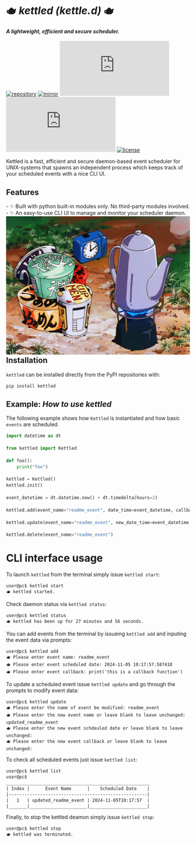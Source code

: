 # 🫖 _kettled (kettle.d)_ 🫖
#### _A lightweight, efficient and secure scheduler._

[![repository](https://img.shields.io/badge/src-GitHub-8A2BE2)](https://github.com/solarvenom/kettled.py) [![mirror](https://img.shields.io/badge/mirror-GitLab-84e22c)](https://gitlab.com/open_source8171945/kettled.py) [![Build Status](https://img.shields.io/gitlab/pipeline-status/kettled.py)](https://github.com/solarvenom/kettled.py) [![release](https://img.shields.io/github/v/release/solarvenom/kettled.py)]() [![license](https://img.shields.io/badge/license-MIT-blue)](https://github.com/solarvenom/kettled.py/blob/main/LICENSE)

Kettled is a fast, efficient and secure daemon-based event scheduler for UNIX-systems that spawns an independent process which keeps track of your scheduled events with a nice CLI UI.

## Features
<div style="display: block">
    <div style="float: left">
        - ✨ Built with python built-in modules only. No third-party modules involved.
        - ✨ An easy-to-use CLI UI to manage and monitor your scheduler daemon.
    </div>
    <div style="float: right">
        <img src="https://github.com/solarvenom/kettled.py/blob/main/docs/kettle.gif">
    </div>
</div>

## Installation
`kettled` can be installed directly from the PyPI repositories with:

```bash
pip install kettled
```

## Example: *How to use kettled*

The following example shows how `Kettled` is instantiated and how basic `events` are scheduled.

```py
import datetime as dt

from kettled import Kettled

def foo():
    print("foo")

kettled = Kettled()
kettled.init()

event_datetime = dt.datetime.now() + dt.timedelta(hours=2)

kettled.add(event_name="readme_event", date_time=event_datetime, callback=foo)

kettled.update(event_name="readme_event", new_date_time=event_datetime + dt.timedelta(minutes=30))

kettled.delete(event_name="readme_event")
```

# CLI interface usage
To launch `kettled` from the terminal simply issue `kettled start`:
```text
user@pc$ kettled start 
🫖 kettled started.
```

Check daemon status via `kettled status`:
```text
user@pc$ kettled status
🫖 kettled has been up for 27 minutes and 56 seconds.
```

You can add events from the terminal by issueing `kettled add` and inputing the event data via prompts:
```text
user@pc$ kettled add
🫖 Please enter event name: readme_event
🫖 Please enter event scheduled date: 2024-11-05 10:17:57.587410
🫖 Please enter event callback: print('this is a callback function')
```

To update a scheduled event issue `kettled update` and go through the prompts to modify event data:
```text
user@pc$ kettled update
🫖 Please enter the name of event be modified: readme_event
🫖 Please enter the new event name or leave blank to leave unchanged: updated_readme_event
🫖 Please enter the new event schdeuled date or leave blank to leave unchanged: 
🫖 Please enter the new event callback or leave blank to leave unchanged: 
```

To check all scheduled events just issue `kettled list`:
```text
user@pc$ kettled list
user@pc$ 
_______________________________________________________
| Index |      Event Name      |    Scheduled Date    |
|-----------------------------------------------------|
|   1   | updated_readme_event | 2024-11-05T10:17:57  |
|_______|______________________|______________________|
```

Finally, to stop the kettled deamon simply issue `kettled stop`:
```text
user@pc$ kettled stop
🫖 kettled was terminated.
```
